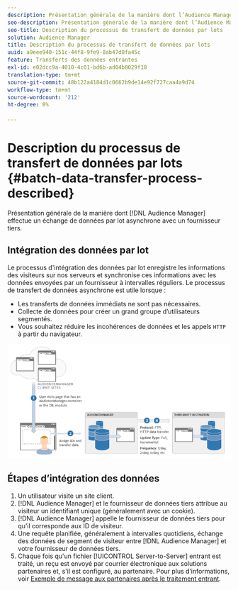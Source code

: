 ```yaml
---
description: Présentation générale de la manière dont l’Audience Manager effectue un échange de données par lot asynchrone avec un fournisseur tiers.
seo-description: Présentation générale de la manière dont l’Audience Manager effectue un échange de données par lot asynchrone avec un fournisseur tiers.
seo-title: Description du processus de transfert de données par lots
solution: Audience Manager
title: Description du processus de transfert de données par lots
uuid: a9eee940-151c-44f8-9fe9-8ab47d8fa45c
feature: Transferts des données entrantes
exl-id: e02dcc9a-4010-4c01-bd6b-ad04b8029f18
translation-type: tm+mt
source-git-commit: 48b122a4184d1c0662b9de14e92f727caa4a9d74
workflow-type: tm+mt
source-wordcount: '212'
ht-degree: 8%

---
```


# Description du processus de transfert de données par lots {#batch-data-transfer-process-described}

Présentation générale de la manière dont [!DNL Audience Manager] effectue un échange de données par lot asynchrone avec un fournisseur tiers.

## Intégration des données par lot

<!-- c_async.xml -->

Le processus d&#39;intégration des données par lot enregistre les informations des visiteurs sur nos serveurs et synchronise ces informations avec les données envoyées par un fournisseur à intervalles réguliers. Le processus de transfert de données asynchrone est utile lorsque :

* Les transferts de données immédiats ne sont pas nécessaires.
* Collecte de données pour créer un grand groupe d’utilisateurs segmentés.
* Vous souhaitez réduire les incohérences de données et les appels `HTTP` à partir du navigateur.

![](assets/s2s_70.png)

## Étapes d’intégration des données

1. Un utilisateur visite un site client.
1. [!DNL Audience Manager] et le fournisseur de données tiers attribue au visiteur un identifiant unique (généralement avec un cookie).
1. [!DNL Audience Manager] appelle le fournisseur de données tiers pour qu’il corresponde aux ID de visiteur.
1. Une requête planifiée, généralement à intervalles quotidiens, échange des données de segment de visiteur entre [!DNL Audience Manager] et votre fournisseur de données tiers.
1. Chaque fois qu&#39;un fichier [!UICONTROL Server-to-Server] entrant est traité, un reçu est envoyé par courrier électronique aux solutions partenaires et, s&#39;il est configuré, au partenaire. Pour plus d’informations, voir [Exemple de message aux partenaires après le traitement entrant](../../../integration/sending-audience-data/batch-data-transfer-explained/inbound-receipt-message.md).

